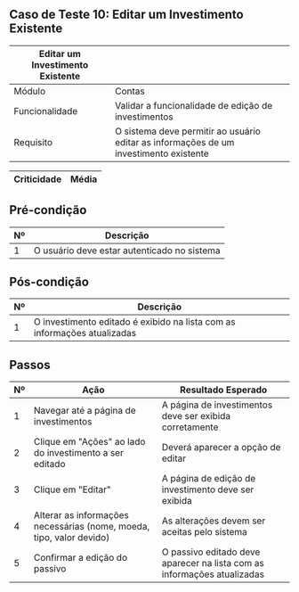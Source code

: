 ## Caso de Teste 10: Editar um Investimento Existente

| Editar um Investimento Existente |       |
| ---------------------------------|-------| 
| Módulo | Contas |
| Funcionalidade | Validar a funcionalidade de edição de investimentos |
| Requisito | O sistema deve permitir ao usuário editar as informações de um investimento existente |

| Criticidade | Média |
|-------------|-------|

## Pré-condição

| Nº | Descrição |
|----|-----------|
| 1  | O usuário deve estar autenticado no sistema |

## Pós-condição

| Nº | Descrição |
|----|-----------|
| 1  | O investimento editado é exibido na lista com as informações atualizadas |

## Passos

| Nº | Ação | Resultado Esperado |
|----|------|--------------------|
| 1  | Navegar até a página de investimentos | A página de investimentos deve ser exibida corretamente |
| 2  | Clique em "Ações" ao lado do investimento a ser editado | Deverá aparecer a opção de editar |
| 3  | Clique em "Editar" | A página de edição de investimento deve ser exibida |
| 4  | Alterar as informações necessárias (nome, moeda, tipo, valor devido) | As alterações devem ser aceitas pelo sistema |
| 5  | Confirmar a edição do passivo | O passivo editado deve aparecer na lista com as informações atualizadas |